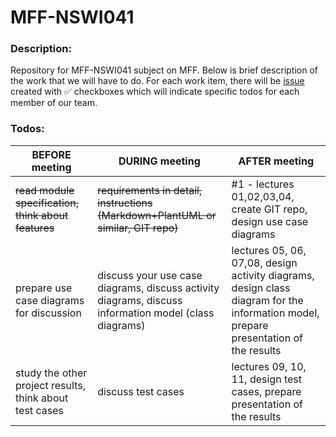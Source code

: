 # MFF-NSWI041

### Description:

Repository for MFF-NSWI041 subject on MFF.
Below is brief description of the work that we will have to do. For each work item, there will be [issue](https://github.com/schafric/MFF-NSWI041/issues) created with ✅ checkboxes which will indicate specific todos for each member of our team.

### Todos:

| BEFORE meeting                                          | DURING meeting                                                                                        | AFTER meeting                                                                                                                         |
|---------------------------------------------------------|-------------------------------------------------------------------------------------------------------|---------------------------------------------------------------------------------------------------------------------------------------|
| ~~read module specification, think about features~~         | ~~requirements in detail, instructions (Markdown+PlantUML or similar, GIT repo)~~                         |  #1 - lectures 01,02,03,04, create GIT repo, design use case diagrams                                                                       |
| prepare use case diagrams for discussion                | discuss your use case diagrams, discuss activity diagrams, discuss information model (class diagrams) | lectures 05, 06, 07,08, design activity diagrams, design class diagram for the information model, prepare presentation of the results |
| study the other project results, think about test cases | discuss test cases                                                                                    | lectures 09, 10, 11, design test cases, prepare presentation of the results                                                           |